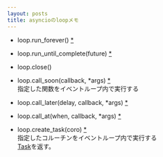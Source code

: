 ```yaml
---
layout: posts
title: asyncioのloopメモ 
---
```


* loop.run_forever() [\*](https://docs.python.org/3.5/library/asyncio-eventloop.html#asyncio.AbstractEventLoop.run_forever)  

* loop.run_until_complete(future) [\*](https://docs.python.org/3.5/library/asyncio-eventloop.html#asyncio.AbstractEventLoop.run_until_complete)  

* loop.close()  

* loop.call_soon(callback, *args) [\*](https://docs.python.org/3.5/library/asyncio-eventloop.html#asyncio.AbstractEventLoop.call_soon)  
指定した関数をイベントループ内で実行する  

* loop.call_later(delay, callback, *args) [\*](https://docs.python.org/3.5/library/asyncio-eventloop.html#asyncio.AbstractEventLoop.call_later)  

* loop.call_at(when, callback, *args) [\*](https://docs.python.org/3.5/library/asyncio-eventloop.html#asyncio.AbstractEventLoop.call_at)  

* loop.create_task(coro) [\*](https://docs.python.org/3.5/library/asyncio-eventloop.html#asyncio.AbstractEventLoop.create_task)  
指定したコルーチンをイベントループ内で実行する  
[Task](https://docs.python.org/3.5/library/asyncio-task.html#task)を返す。
